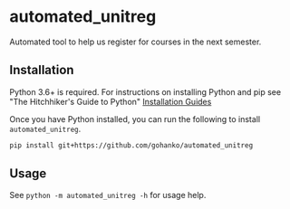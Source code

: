 # automated_unitreg
Automated tool to help us register for courses in the next semester.

## Installation
Python 3.6+ is required. For instructions on installing Python and pip see "The Hitchhiker's Guide to Python" [Installation Guides](https://docs.python-guide.org/starting/installation/)

Once you have Python installed, you can run the following to install `automated_unitreg`.

```bash
pip install git+https://github.com/gohanko/automated_unitreg
```

## Usage
See `python -m automated_unitreg -h` for usage help.
